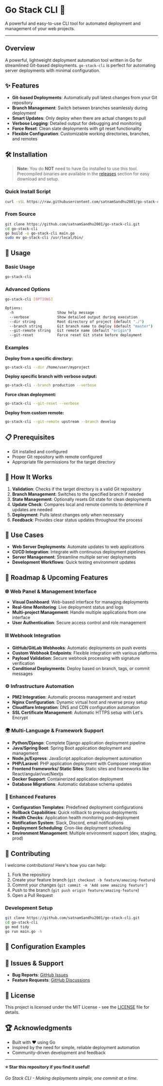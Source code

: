 # Go Stack CLI 🚀

A powerful and easy-to-use CLI tool for automated deployment and management of your web projects.

---

## Overview

A powerful, lightweight deployment automation tool written in Go for streamlined Git-based deployments. `go-stack-cli` is perfect for automating server deployments with minimal configuration.

## ✨ Features

- **Git-based Deployments**: Automatically pull latest changes from your Git repository
- **Branch Management**: Switch between branches seamlessly during deployment
- **Smart Updates**: Only deploy when there are actual changes to pull
- **Verbose Logging**: Detailed output for debugging and monitoring
- **Force Reset**: Clean slate deployments with git reset functionality
- **Flexible Configuration**: Customizable working directories, branches, and remotes

## 🛠 Installation

> **Note:** You do **NOT** need to have Go installed to use this tool. Precompiled binaries are available in the [releases](https://github.com/satnamSandhu2001/go-stack-cli/releases) section for easy download and setup.

### Quick Install Script

```bash
curl -sSL https://raw.githubusercontent.com/satnamSandhu2001/go-stack-cli/main/install.sh | bash
```

### From Source

```bash
git clone https://github.com/satnamSandhu2001/go-stack-cli.git
cd go-stack-cli
go build -o go-stack-cli main.go
sudo mv go-stack-cli /usr/local/bin/
```

## 🚦 Usage

### Basic Usage

```bash
go-stack-cli
```

### Advanced Options

```bash
go-stack-cli [OPTIONS]

Options:
  -h                    Show help message
  --verbose             Show detailed output during execution
  --dir string          Root directory of project (default "./")
  --branch string       Git branch name to deploy (default "master")
  --git-remote string   Git remote name (default "origin")
  --git-reset           Force reset Git state before deployment
```

### Examples

**Deploy from a specific directory:**

```bash
go-stack-cli --dir /home/user/myproject
```

**Deploy specific branch with verbose output:**

```bash
go-stack-cli --branch production --verbose
```

**Force clean deployment:**

```bash
go-stack-cli --git-reset --verbose
```

**Deploy from custom remote:**

```bash
go-stack-cli --git-remote upstream --branch develop
```

## 📋 Prerequisites

- Git installed and configured
- Proper Git repository with remote configured
- Appropriate file permissions for the target directory

## 🔧 How It Works

1. **Validation**: Checks if the target directory is a valid Git repository
2. **Branch Management**: Switches to the specified branch if needed
3. **State Management**: Optionally resets Git state for clean deployments
4. **Update Check**: Compares local and remote commits to determine if updates are needed
5. **Deployment**: Pulls latest changes only when necessary
6. **Feedback**: Provides clear status updates throughout the process

## 🎯 Use Cases

- **Web Server Deployments**: Automate updates to web applications
- **CI/CD Integration**: Integrate with continuous deployment pipelines
- **Server Management**: Streamline multiple server deployments
- **Development Workflows**: Quick testing environment updates

## 🔮 Roadmap & Upcoming Features

### 🌐 Web Panel & Management Interface

- **Visual Dashboard**: Web-based interface for managing deployments
- **Real-time Monitoring**: Live deployment status and logs
- **Multi-project Management**: Handle multiple applications from one interface
- **User Authentication**: Secure access control and role management

### ⛓ Webhook Integration

- **GitHub/GitLab Webhooks**: Automatic deployments on push events
- **Custom Webhook Endpoints**: Flexible integration with various platforms
- **Payload Validation**: Secure webhook processing with signature verification
- **Conditional Deployments**: Deploy based on branch, tags, or commit messages

### ⚙️ Infrastructure Automation

- **PM2 Integration**: Automatic process management and restart
- **Nginx Configuration**: Dynamic virtual host and reverse proxy setup
- **Cloudflare Integration**: DNS and CDN configuration automation
- **SSL Certificate Management**: Automatic HTTPS setup with Let's Encrypt

### 🌍 Multi-Language & Framework Support

- **Python/Django**: Complete Django application deployment pipeline
- **Java/Spring Boot**: Spring Boot application deployment and management
- **Node.js/Express**: JavaScript application deployment automation
- **PHP/Laravel**: PHP application deployment with Composer integration
- **Frontend frameworks/ Static Sites**: Static sites and frameworks like React/angular/vue/Nextjs
- **Docker Support**: Containerized application deployment
- **Database Migrations**: Automatic database schema updates

### 🔧 Enhanced Features

- **Configuration Templates**: Predefined deployment configurations
- **Rollback Capabilities**: Quick rollback to previous deployments
- **Health Checks**: Application health monitoring post-deployment
- **Notification System**: Slack, Discord, email notifications
- **Deployment Scheduling**: Cron-like deployment scheduling
- **Environment Management**: Multiple environment support (dev, staging, prod)

## 🤝 Contributing

I welcome contributions! Here's how you can help:

1. Fork the repository
2. Create your feature branch (`git checkout -b feature/amazing-feature`)
3. Commit your changes (`git commit -m 'Add some amazing feature'`)
4. Push to the branch (`git push origin feature/amazing-feature`)
5. Open a Pull Request

### Development Setup

```bash
git clone https://github.com/satnamSandhu2001/go-stack-cli.git
cd go-stack-cli
go mod tidy
go run main.go -h
```

## 📝 Configuration Examples

## 🐛 Issues & Support

- **Bug Reports**: [GitHub Issues](https://github.com/satnamSandhu2001/go-stack-cli/issues)
- **Feature Requests**: [GitHub Discussions](https://github.com/satnamSandhu2001/go-stack-cli/discussions)

## 📄 License

This project is licensed under the MIT License - see the [LICENSE](LICENSE) file for details.

## 🏆 Acknowledgments

- Built with ❤️ using Go
- Inspired by the need for simple, reliable deployment automation
- Community-driven development and feedback

---

**⭐ Star this repository if you find it useful!**

_Go Stack CLI - Making deployments simple, one commit at a time._
